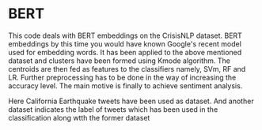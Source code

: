 # BERT

This code deals with BERT embeddings on the CrisisNLP dataset.
BERT embeddings by this time you would have known Google's recent model used for embedding words.
It has been applied to the above mentioned dataset and clusters have been formed using Kmode algorithm.
The centroids are then fed as features to the classifiers namely, SVm, RF and LR. 
Further preprocessing has to be done in the way of increasing the accuracy level.
The main motive is finally to achieve sentiment analysis.


Here California Earthquake tweets have been used as dataset.
And another dataset indicates the label of tweets which has been used in the classification along wtth the former dataset
